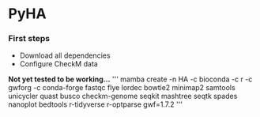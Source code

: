 # PyHA

### First steps

- Download all dependencies
- Configure CheckM data 


**Not yet tested to be working...**
'''
mamba create -n HA -c bioconda -c r -c gwforg -c conda-forge fastqc flye lordec bowtie2 minimap2 samtools unicycler quast busco checkm-genome seqkit mashtree seqtk spades nanoplot bedtools r-tidyverse r-optparse gwf=1.7.2
'''